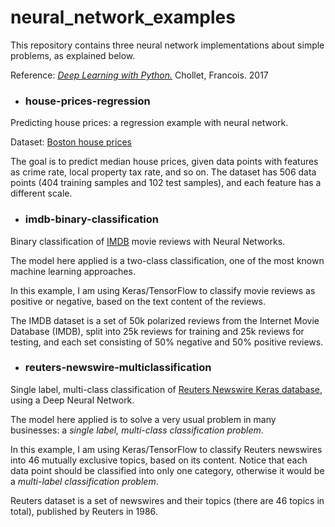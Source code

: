 # neural_network_examples
This repository contains three neural network implementations about simple problems, as explained below.

Reference:
[_Deep Learning with Python._](https://www.amazon.com/Deep-Learning-Python-Francois-Chollet/dp/1617294438/)
Chollet, Francois. 2017

* ### house-prices-regression

Predicting house prices: a regression example with neural network.

Dataset: [Boston house prices](https://keras.io/api/datasets/boston_housing/)

The goal is to predict median house prices, given data points with features as crime rate, local property tax rate, and so on.
The dataset has 506 data points (404 training samples and 102 test samples), and each feature has a different scale.


* ### imdb-binary-classification

Binary classification of [IMDB](https://www.imdb.com) movie reviews with Neural Networks.

The model here applied is a two-class classification, one of the most known machine learning approaches.

In this example, I am using Keras/TensorFlow to classify movie reviews as positive or negative, based on the text content of the reviews.

The IMDB dataset is a set of 50k polarized reviews from the Internet Movie Database (IMDB), split into 25k reviews for training and 25k reviews for testing, and each set consisting of 50% negative and 50% positive reviews.


* ### reuters-newswire-multiclassification

Single label, multi-class classification of [Reuters Newswire Keras database](https://keras.io/api/datasets/reuters/), using a Deep Neural Network.

The model here applied is to solve a very usual problem in many businesses: a _single label, multi-class classification problem_.

In this example, I am using Keras/TensorFlow to classify Reuters newswires into 46 mutually exclusive topics, based on its content. Notice that each data point should be classified into only one category, otherwise it would be a _multi-label classification problem_.

Reuters dataset is a set of newswires and their topics (there are 46 topics in total), published by Reuters in 1986.
